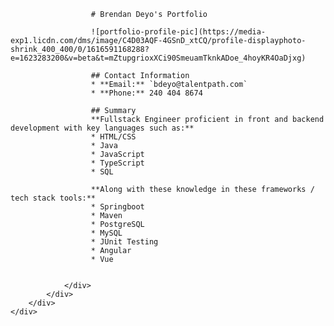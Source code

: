 <link href="style.css" rel="stylesheet">

<div class="container">
        <div class="card">
            <div class="box1">
                <span></span>
                <span></span>
                <span></span>
                <span></span>
                <div class="content">
                  
                      # Brendan Deyo's Portfolio

                      ![portfolio-profile-pic](https://media-exp1.licdn.com/dms/image/C4D03AQF-4GSnD_xtCQ/profile-displayphoto-shrink_400_400/0/1616591168288?                               e=1623283200&v=beta&t=mZtupgrioxXCi90SmeuamTknkADoe_4hoyKR4OaDjxg)

                      ## Contact Information
                      * **Email:** `bdeyo@talentpath.com`
                      * **Phone:** 240 404 8674

                      ## Summary
                      **Fullstack Engineer proficient in front and backend development with key languages such as:**
                      * HTML/CSS
                      * Java
                      * JavaScript
                      * TypeScript
                      * SQL

                      **Along with these knowledge in these frameworks / tech stack tools:**
                      * Springboot 
                      * Maven
                      * PostgreSQL
                      * MySQL
                      * JUnit Testing
                      * Angular
                      * Vue


                </div>
            </div>
        </div>
    </div>

